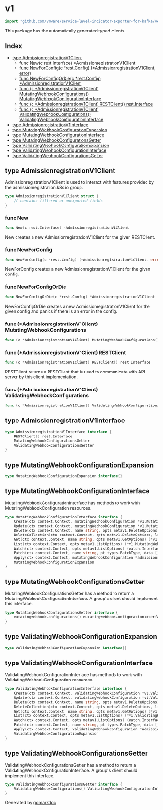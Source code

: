 <!-- Code generated by gomarkdoc. DO NOT EDIT -->

# v1

```go
import "github.com/vmware/service-level-indicator-exporter-for-kafka/vendor/k8s.io/client-go/kubernetes/typed/admissionregistration/v1"
```

This package has the automatically generated typed clients.

## Index

- [type AdmissionregistrationV1Client](<#type-admissionregistrationv1client>)
  - [func New(c rest.Interface) *AdmissionregistrationV1Client](<#func-new>)
  - [func NewForConfig(c *rest.Config) (*AdmissionregistrationV1Client, error)](<#func-newforconfig>)
  - [func NewForConfigOrDie(c *rest.Config) *AdmissionregistrationV1Client](<#func-newforconfigordie>)
  - [func (c *AdmissionregistrationV1Client) MutatingWebhookConfigurations() MutatingWebhookConfigurationInterface](<#func-admissionregistrationv1client-mutatingwebhookconfigurations>)
  - [func (c *AdmissionregistrationV1Client) RESTClient() rest.Interface](<#func-admissionregistrationv1client-restclient>)
  - [func (c *AdmissionregistrationV1Client) ValidatingWebhookConfigurations() ValidatingWebhookConfigurationInterface](<#func-admissionregistrationv1client-validatingwebhookconfigurations>)
- [type AdmissionregistrationV1Interface](<#type-admissionregistrationv1interface>)
- [type MutatingWebhookConfigurationExpansion](<#type-mutatingwebhookconfigurationexpansion>)
- [type MutatingWebhookConfigurationInterface](<#type-mutatingwebhookconfigurationinterface>)
- [type MutatingWebhookConfigurationsGetter](<#type-mutatingwebhookconfigurationsgetter>)
- [type ValidatingWebhookConfigurationExpansion](<#type-validatingwebhookconfigurationexpansion>)
- [type ValidatingWebhookConfigurationInterface](<#type-validatingwebhookconfigurationinterface>)
- [type ValidatingWebhookConfigurationsGetter](<#type-validatingwebhookconfigurationsgetter>)


## type AdmissionregistrationV1Client

AdmissionregistrationV1Client is used to interact with features provided by the admissionregistration.k8s.io group.

```go
type AdmissionregistrationV1Client struct {
    // contains filtered or unexported fields
}
```

### func New

```go
func New(c rest.Interface) *AdmissionregistrationV1Client
```

New creates a new AdmissionregistrationV1Client for the given RESTClient.

### func NewForConfig

```go
func NewForConfig(c *rest.Config) (*AdmissionregistrationV1Client, error)
```

NewForConfig creates a new AdmissionregistrationV1Client for the given config.

### func NewForConfigOrDie

```go
func NewForConfigOrDie(c *rest.Config) *AdmissionregistrationV1Client
```

NewForConfigOrDie creates a new AdmissionregistrationV1Client for the given config and panics if there is an error in the config.

### func \(\*AdmissionregistrationV1Client\) MutatingWebhookConfigurations

```go
func (c *AdmissionregistrationV1Client) MutatingWebhookConfigurations() MutatingWebhookConfigurationInterface
```

### func \(\*AdmissionregistrationV1Client\) RESTClient

```go
func (c *AdmissionregistrationV1Client) RESTClient() rest.Interface
```

RESTClient returns a RESTClient that is used to communicate with API server by this client implementation.

### func \(\*AdmissionregistrationV1Client\) ValidatingWebhookConfigurations

```go
func (c *AdmissionregistrationV1Client) ValidatingWebhookConfigurations() ValidatingWebhookConfigurationInterface
```

## type AdmissionregistrationV1Interface

```go
type AdmissionregistrationV1Interface interface {
    RESTClient() rest.Interface
    MutatingWebhookConfigurationsGetter
    ValidatingWebhookConfigurationsGetter
}
```

## type MutatingWebhookConfigurationExpansion

```go
type MutatingWebhookConfigurationExpansion interface{}
```

## type MutatingWebhookConfigurationInterface

MutatingWebhookConfigurationInterface has methods to work with MutatingWebhookConfiguration resources.

```go
type MutatingWebhookConfigurationInterface interface {
    Create(ctx context.Context, mutatingWebhookConfiguration *v1.MutatingWebhookConfiguration, opts metav1.CreateOptions) (*v1.MutatingWebhookConfiguration, error)
    Update(ctx context.Context, mutatingWebhookConfiguration *v1.MutatingWebhookConfiguration, opts metav1.UpdateOptions) (*v1.MutatingWebhookConfiguration, error)
    Delete(ctx context.Context, name string, opts metav1.DeleteOptions) error
    DeleteCollection(ctx context.Context, opts metav1.DeleteOptions, listOpts metav1.ListOptions) error
    Get(ctx context.Context, name string, opts metav1.GetOptions) (*v1.MutatingWebhookConfiguration, error)
    List(ctx context.Context, opts metav1.ListOptions) (*v1.MutatingWebhookConfigurationList, error)
    Watch(ctx context.Context, opts metav1.ListOptions) (watch.Interface, error)
    Patch(ctx context.Context, name string, pt types.PatchType, data []byte, opts metav1.PatchOptions, subresources ...string) (result *v1.MutatingWebhookConfiguration, err error)
    Apply(ctx context.Context, mutatingWebhookConfiguration *admissionregistrationv1.MutatingWebhookConfigurationApplyConfiguration, opts metav1.ApplyOptions) (result *v1.MutatingWebhookConfiguration, err error)
    MutatingWebhookConfigurationExpansion
}
```

## type MutatingWebhookConfigurationsGetter

MutatingWebhookConfigurationsGetter has a method to return a MutatingWebhookConfigurationInterface. A group's client should implement this interface.

```go
type MutatingWebhookConfigurationsGetter interface {
    MutatingWebhookConfigurations() MutatingWebhookConfigurationInterface
}
```

## type ValidatingWebhookConfigurationExpansion

```go
type ValidatingWebhookConfigurationExpansion interface{}
```

## type ValidatingWebhookConfigurationInterface

ValidatingWebhookConfigurationInterface has methods to work with ValidatingWebhookConfiguration resources.

```go
type ValidatingWebhookConfigurationInterface interface {
    Create(ctx context.Context, validatingWebhookConfiguration *v1.ValidatingWebhookConfiguration, opts metav1.CreateOptions) (*v1.ValidatingWebhookConfiguration, error)
    Update(ctx context.Context, validatingWebhookConfiguration *v1.ValidatingWebhookConfiguration, opts metav1.UpdateOptions) (*v1.ValidatingWebhookConfiguration, error)
    Delete(ctx context.Context, name string, opts metav1.DeleteOptions) error
    DeleteCollection(ctx context.Context, opts metav1.DeleteOptions, listOpts metav1.ListOptions) error
    Get(ctx context.Context, name string, opts metav1.GetOptions) (*v1.ValidatingWebhookConfiguration, error)
    List(ctx context.Context, opts metav1.ListOptions) (*v1.ValidatingWebhookConfigurationList, error)
    Watch(ctx context.Context, opts metav1.ListOptions) (watch.Interface, error)
    Patch(ctx context.Context, name string, pt types.PatchType, data []byte, opts metav1.PatchOptions, subresources ...string) (result *v1.ValidatingWebhookConfiguration, err error)
    Apply(ctx context.Context, validatingWebhookConfiguration *admissionregistrationv1.ValidatingWebhookConfigurationApplyConfiguration, opts metav1.ApplyOptions) (result *v1.ValidatingWebhookConfiguration, err error)
    ValidatingWebhookConfigurationExpansion
}
```

## type ValidatingWebhookConfigurationsGetter

ValidatingWebhookConfigurationsGetter has a method to return a ValidatingWebhookConfigurationInterface. A group's client should implement this interface.

```go
type ValidatingWebhookConfigurationsGetter interface {
    ValidatingWebhookConfigurations() ValidatingWebhookConfigurationInterface
}
```



Generated by [gomarkdoc](<https://github.com/princjef/gomarkdoc>)
